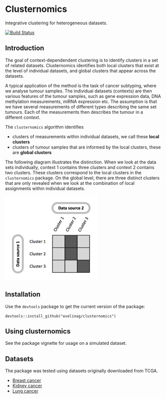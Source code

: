 
<!-- README.md is generated from README.Rmd. Please edit that file -->
Clusternomics
=============

Integrative clustering for heterogeneous datasets.

[![Build Status](https://travis-ci.org/evelinag/clusternomics.svg?branch=master)](https://travis-ci.org/evelinag/clusternomics)

Introduction
------------

The goal of context-dependendent clustering is to identify clusters in a set of related datasets. Clusternomics identifies both local clusters that exist at the level of individual datasets, and global clusters that appear across the datasets.

A typical application of the method is the task of cancer subtyping, where we analyse tumour samples. The individual datasets (contexts) are then various features of the tumour samples, such as gene expression data, DNA methylation measurements, miRNA expression etc. The assumption is that we have several measurements of different types describing the same set tumours. Each of the measurements then describes the tumour in a different *context*.

The `clusternomics` algorithm identifies

-   clusters of measurements within individual datasets, we call these **local clusters**
-   clusters of tumour samples that are informed by the local clusters, these are **global clusters**

The following diagram illustrates the distinction. When we look at the data sets individually, context 1 contains three clusters and context 2 contains two clusters. These clusters correspond to the local clusters in the `clusternomics` package. On the global level, there are three distinct clusters that are only revealed when we look at the combination of local assignments within individual datasets.

<img src="tools/clustering_structure.png" alt="Illustration of local and global cluster structures" width="300" height="274">

Installation
------------

Use the `devtools` package to get the current version of the package:

    devtools::install_github("evelinag/clusternomics")

Using clusternomics
-------------------

See the package vignette for usage on a simulated dataset.

Datasets
--------

The package was tested using datasets originally downloaded from TCGA.

-   [Breast cancer](https://s3-eu-west-1.amazonaws.com/eg-cu/tcga/Breast-TCGA.zip)
-   [Kidney cancer](https://s3-eu-west-1.amazonaws.com/eg-cu/tcga/Kidney.zip)
-   [Lung cancer](https://s3-eu-west-1.amazonaws.com/eg-cu/tcga/Lung.zip)
